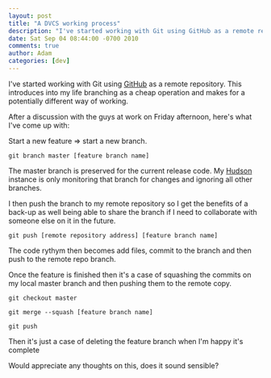```yaml
---
layout: post
title: "A DVCS working process"
description: "I've started working with Git using GitHub as a remote repository. This introduces into my life branching as a cheap operation and makes for a potentially different way of working. After a discussion with the guys at work on Friday afternoon, here..."
date: Sat Sep 04 08:44:00 -0700 2010
comments: true
author: Adam
categories: [dev]
---
```


I've started working with Git using <a href="http://github.com">GitHub</a> as a remote repository. This introduces into my life branching as a cheap operation and makes for a potentially different way of working.

After a discussion with the guys at work on Friday afternoon, here's what I've come up with:

Start a new feature =&gt; start a new branch.

` git branch master [feature branch name] `

The master branch is preserved for the current release code. My <a href="http://www.hudson-ci.org">Hudson</a> instance is only monitoring that branch for changes and ignoring all other branches.

I then push the branch to my remote repository so I get the benefits of a back-up as well being able to share the branch if I need to collaborate with someone else on it in the future.

`git push [remote repository address] [feature branch name]`

The code rythym then becomes add files, commit to the branch and then push to the remote repo branch.

Once the feature is finished then it's a case of squashing the commits on my local master branch and then pushing them to the remote copy.

`git checkout master`

`git merge --squash [feature branch name]`

`git push`

Then it's just a case of deleting the feature branch when I'm happy it's complete

Would appreciate any thoughts on this, does it sound sensible?
